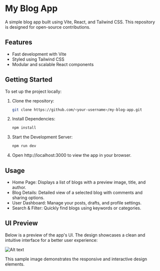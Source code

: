# My Blog App

A simple blog app built using Vite, React, and Tailwind CSS. This repository is designed for open-source contributions.

## Features

- Fast development with Vite
- Styled using Tailwind CSS
- Modular and scalable React components

## Getting Started

To set up the project locally:

1. Clone the repository:
   ```bash
   git clone https://github.com/<your-username>/my-blog-app.git
2. Install Dependencies:
   ```bash
   npm install
3. Start the Development Server:
   ```bash
   npm run dev
4. Open http://localhost:3000 to view the app in your browser.

## Usage

+ Home Page: Displays a list of blogs with a preview image, title, and author.
+ Blog Details: Detailed view of a selected blog with comments and sharing options.
+ User Dashboard: Manage your posts, drafts, and profile settings.
+ Search & Filter: Quickly find blogs using keywords or categories.

## UI Preview

Below is a preview of the app's UI. The design showcases a clean and intuitive interface for a better user experience:

  ![Alt text](image.png)


  This sample image demonstrates the responsive and interactive design elements.
